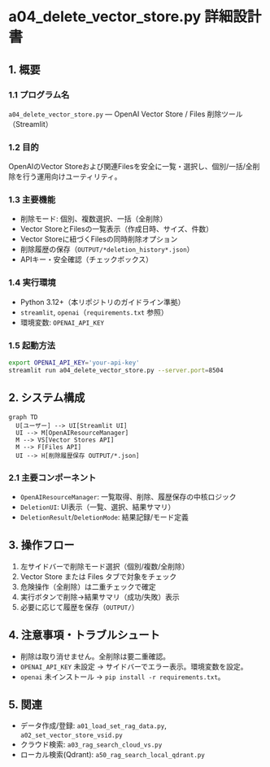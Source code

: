 # a04_delete_vector_store.py 詳細設計書

## 1. 概要

### 1.1 プログラム名
`a04_delete_vector_store.py` — OpenAI Vector Store / Files 削除ツール（Streamlit）

### 1.2 目的
OpenAIのVector Storeおよび関連Filesを安全に一覧・選択し、個別/一括/全削除を行う運用向けユーティリティ。

### 1.3 主要機能
- 削除モード: 個別、複数選択、一括（全削除）
- Vector StoreとFilesの一覧表示（作成日時、サイズ、件数）
- Vector Storeに紐づくFilesの同時削除オプション
- 削除履歴の保存（`OUTPUT/*deletion_history*.json`）
- APIキー・安全確認（チェックボックス）

### 1.4 実行環境
- Python 3.12+（本リポジトリのガイドライン準拠）
- `streamlit`, `openai`（`requirements.txt` 参照）
- 環境変数: `OPENAI_API_KEY`

### 1.5 起動方法
```bash
export OPENAI_API_KEY='your-api-key'
streamlit run a04_delete_vector_store.py --server.port=8504
```

## 2. システム構成

```mermaid
graph TD
  U[ユーザー] --> UI[Streamlit UI]
  UI --> M[OpenAIResourceManager]
  M --> VS[Vector Stores API]
  M --> F[Files API]
  UI --> H[削除履歴保存 OUTPUT/*.json]
```

### 2.1 主要コンポーネント
- `OpenAIResourceManager`: 一覧取得、削除、履歴保存の中核ロジック
- `DeletionUI`: UI表示（一覧、選択、結果サマリ）
- `DeletionResult`/`DeletionMode`: 結果記録/モード定義

## 3. 操作フロー
1) 左サイドバーで削除モード選択（個別/複数/全削除）
2) Vector Store または Files タブで対象をチェック
3) 危険操作（全削除）は二重チェックで確定
4) 実行ボタンで削除→結果サマリ（成功/失敗）表示
5) 必要に応じて履歴を保存（`OUTPUT/`）

## 4. 注意事項・トラブルシュート
- 削除は取り消せません。全削除は要二重確認。
- `OPENAI_API_KEY` 未設定 → サイドバーでエラー表示。環境変数を設定。
- `openai` 未インストール → `pip install -r requirements.txt`。

## 5. 関連
- データ作成/登録: `a01_load_set_rag_data.py`, `a02_set_vector_store_vsid.py`
- クラウド検索: `a03_rag_search_cloud_vs.py`
- ローカル検索(Qdrant): `a50_rag_search_local_qdrant.py`

